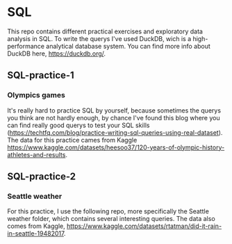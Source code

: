 # SQL 
This repo contains different practical exercises and exploratory data analysis in SQL. To write the querys I've used DuckDB, wich is a high-performance analytical database system. You can find more info about DuckDB here, https://duckdb.org/. 

## SQL-practice-1 
### Olympics games

It's really hard to practice SQL by yourself, because sometimes the querys you think are not hardly enough, by chance I've found this blog where you can find really good querys to test your SQL skills (https://techtfq.com/blog/practice-writing-sql-queries-using-real-dataset). The data for this practice cames from Kaggle https://www.kaggle.com/datasets/heesoo37/120-years-of-olympic-history-athletes-and-results. 

## SQL-practice-2
### Seattle weather
For this practice, I use the following repo, more specifically the Seattle weather folder, which contains several interesting queries. The data also comes from Kaggle, https://www.kaggle.com/datasets/rtatman/did-it-rain-in-seattle-19482017.

